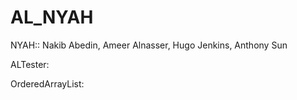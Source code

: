 # AL_NYAH
NYAH:: Nakib Abedin, Ameer Alnasser, Hugo Jenkins, Anthony Sun

ALTester:

OrderedArrayList:
